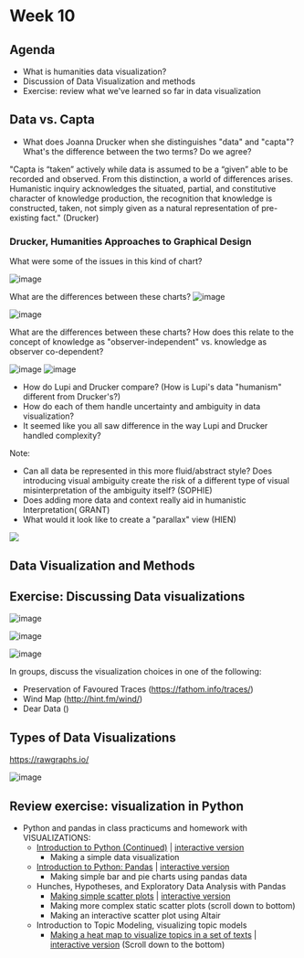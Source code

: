 # Week 10



## Agenda
- What is humanities data visualization?
- Discussion of Data Visualization and methods
- Exercise: review what we've learned so far in data visualization



## Data vs. Capta

- What does Joanna Drucker when she distinguishes "data" and "capta"? What's the difference between the two terms? Do we agree?


"Capta is “taken” actively while data is assumed to be a “given”able to be recorded and observed. From this distinction, a world ofdifferences arises. Humanistic inquiry acknowledges the situated,partial, and constitutive character of knowledge production, therecognition that knowledge is constructed, taken, not simply givenas a natural representation of pre-existing fact." (Drucker)



### Drucker, Humanities Approaches to Graphical Design

What were some of the issues in this kind of chart?

![image](../images/Drucker1.png)



What are the differences between these charts?
![image](../images/Drucker2.png)


![image](../images/Drucker3.jpg)



What are the differences between these charts? How does this relate to the concept of knowledge as "observer-independent" vs. knowledge as observer co-dependent?

![image](../images/Drucker-snow.png) ![image](../images/Drucker-snow2.png)


- How do Lupi and Drucker compare? (How is Lupi's data "humanism" different from Drucker's?)
- How do each of them handle uncertainty and ambiguity in data visualization?
- It seemed like you all saw difference in the way Lupi and Drucker handled complexity?

Note: 
 - Can all data be represented in this more fluid/abstract style? Does introducing visual ambiguity create the risk of a different type of visual misinterpretation of the ambiguity itself? (SOPHIE)
- Does adding more data and context really aid in humanistic Interpretation( GRANT)
- What would it look like to create a "parallax" view (HIEN)

![](/Users/sceckert/Desktop/Screen%20Shot%202021-04-07%20at%2011.56.01%20AM.png)

## Data Visualization and Methods



## Exercise: Discussing Data visualizations


![image](../images/DuBois1.jpg)


![image](../images/DuBois2.png)


![image](../images/DuBois3.png)



In groups, discuss the visualization choices in one of the following:

- Preservation of Favoured Traces (https://fathom.info/traces/)
- Wind Map (http://hint.fm/wind/)
- Dear Data ()


## Types of Data Visualizations

https://rawgraphs.io/

![image](../images/rawgraphs.png)



## Review exercise: visualization in Python

- Python and pandas in class practicums and homework with VISUALIZATIONS:
	- [Introduction to Python (Continued)](https://github.com/sceckert/IntroDHSpring2021/blob/main/_week4/introduction-to-python-continued.ipynb) | [interactive version](https://mybinder.org/v2/gh/sceckert/introdhspring2021/main?urlpath=lab/tree/_week4/introduction-to-python-continued.ipynb) 
		- Making a simple data visualization
	- [Introduction to Python: Pandas](https://github.com/sceckert/IntroDHSpring2021/blob/main/_week5/python-continued.ipynb) | [interactive version](https://mybinder.org/v2/gh/sceckert/introdhspring2021/main?urlpath=lab/tree/_week5/python-continued.ipynb)
		- Making simple bar and pie charts using pandas data
	- Hunches, Hypotheses, and Exploratory Data Analysis with Pandas
		- [Making simple scatter plots](https://github.com/sceckert/IntroDHSpring2021/blob/main/_week7/exploratory-data-analysis-with-pandas.ipynb) | [interactive version](https://mybinder.org/v2/gh/sceckert/introdhspring2021/main?urlpath=lab/tree/_week7/exploratory-data-analysis-with-pandas.ipynb)
		- Making more complex static scatter plots (scroll down to bottom)
		- Making an interactive scatter plot using Altair
	- Introduction to Topic Modeling, visualizing topic models
		- [Making a heat map to visualize topics in a set of texts](https://github.com/sceckert/IntroDHSpring2021/blob/main/_week9/introduction-to-topic-modeling.ipynb) | [interactive version](https://mybinder.org/v2/gh/sceckert/introdhspring2021/main?urlpath=lab/tree/_week9/introduction-to-topic-modeling.ipynb) (Scroll down to the bottom)
		